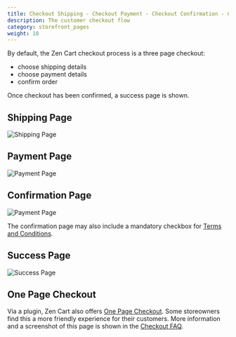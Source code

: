 ```yaml
---
title: Checkout Shipping - Checkout Payment - Checkout Confirmation - Checkout Success pages 
description: The customer checkout flow
category: storefront_pages
weight: 10
---
```


By default, the Zen Cart checkout process is a three page checkout:

- choose shipping details
- choose payment details
- confirm order

Once checkout has been confirmed, a success page is shown.

## Shipping Page 
![Shipping Page](/images/shipping_page.gif)

## Payment Page 
![Payment Page](/images/payment_page.gif)

## Confirmation Page 
![Payment Page](/images/confirmation_page.gif)

The confirmation page may also include a mandatory checkbox for [Terms and Conditions](/user/storefront_pages/conditions/).

## Success Page 
![Success Page](/images/success_page.gif)


## One Page Checkout
Via a plugin, Zen Cart also offers 
[One Page Checkout](/user/running/checkout/#one-page-checkout).
Some storeowners find this a more friendly experience for their customers. More information and a screenshot of this page is shown in the [Checkout FAQ](/user/running/checkout/).


